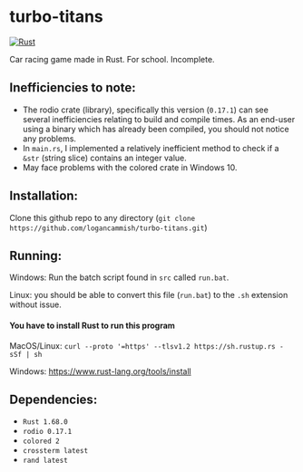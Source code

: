# turbo-titans

[![Rust](https://github.com/logancammish/turbo-titans/actions/workflows/rust.yml/badge.svg)](https://github.com/logancammish/turbo-titans/actions/workflows/rust.yml)

Car racing game made in Rust. For school. Incomplete.

## Inefficiencies to note:
* The rodio crate (library), specifically this version (`0.17.1`) can see several inefficiencies relating to build and compile times. As an end-user using a binary which has already been compiled, you should not notice any problems.
* In `main.rs`, I implemented a relatively inefficient method to check if a `&str` (string slice) contains an integer value. 
* May face problems with the colored crate in Windows 10.

## Installation: 
Clone this github repo to any directory (`git clone https://github.com/logancammish/turbo-titans.git`)

## Running: 
Windows: Run the batch script found in `src` called `run.bat`.

Linux: you should be able to convert this file (`run.bat`) to the `.sh` extension without issue.
#### You have to install Rust to run this program
MacOS/Linux: `curl --proto '=https' --tlsv1.2 https://sh.rustup.rs -sSf | sh`

Windows: https://www.rust-lang.org/tools/install 



## Dependencies:
* `Rust 1.68.0`
* `rodio 0.17.1`
* `colored 2`
* `crossterm latest`
* `rand latest`

